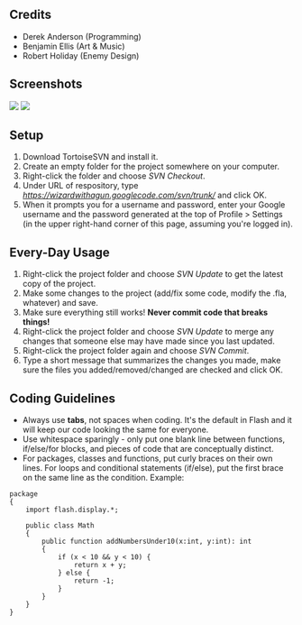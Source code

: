## Credits ##

  * Derek Anderson (Programming)
  * Benjamin Ellis (Art & Music)
  * Robert Holiday (Enemy Design)

## Screenshots ##

<img src='http://i.imgur.com/SxTed.png' />

<img src='http://i.imgur.com/SDYOk.png' />

## Setup ##
  1. Download TortoiseSVN and install it.
  1. Create an empty folder for the project somewhere on your computer.
  1. Right-click the folder and choose _SVN Checkout_.
  1. Under URL of respository, type _https://wizardwithagun.googlecode.com/svn/trunk/_ and click OK.
  1. When it prompts you for a username and password, enter your Google username and the password generated at the top of Profile > Settings (in the upper right-hand corner of this page, assuming you're logged in).
## Every-Day Usage ##
  1. Right-click the project folder and choose _SVN Update_ to get the latest copy of the project.
  1. Make some changes to the project (add/fix some code, modify the .fla, whatever) and save.
  1. Make sure everything still works! **Never commit code that breaks things!**
  1. Right-click the project folder and choose _SVN Update_ to merge any changes that someone else may have made since you last updated.
  1. Right-click the project folder again and choose _SVN Commit_.
  1. Type a short message that summarizes the changes you made, make sure the files you added/removed/changed are checked and click OK.

## Coding Guidelines ##

  * Always use **tabs**, not spaces when coding. It's the default in Flash and it will keep our code looking the same for everyone.
  * Use whitespace sparingly - only put one blank line between functions, if/else/for blocks, and pieces of code that are conceptually distinct.
  * For packages, classes and functions, put curly braces on their own lines. For loops and conditional statements (if/else), put the first brace on the same line as the condition. Example:

```
package
{
    import flash.display.*;

    public class Math
    {
        public function addNumbersUnder10(x:int, y:int): int
        {
            if (x < 10 && y < 10) {
                return x + y;
            } else {
                return -1;
            }
        }
    }
}
```